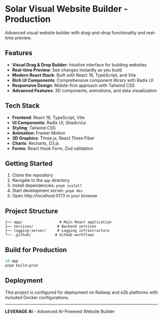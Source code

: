 # Solar Visual Website Builder - Production

Advanced visual website builder with drag-and-drop functionality and real-time preview.

## Features

- **Visual Drag & Drop Builder**: Intuitive interface for building websites
- **Real-time Preview**: See changes instantly as you build
- **Modern React Stack**: Built with React 18, TypeScript, and Vite
- **Rich UI Components**: Comprehensive component library with Radix UI
- **Responsive Design**: Mobile-first approach with Tailwind CSS
- **Advanced Features**: 3D components, animations, and data visualization

## Tech Stack

- **Frontend**: React 18, TypeScript, Vite
- **UI Components**: Radix UI, Shadcn/ui
- **Styling**: Tailwind CSS
- **Animation**: Framer Motion
- **3D Graphics**: Three.js, React Three Fiber
- **Charts**: Recharts, D3.js
- **Forms**: React Hook Form, Zod validation

## Getting Started

1. Clone the repository
2. Navigate to the `app` directory
3. Install dependencies: `pnpm install`
4. Start development server: `pnpm dev`
5. Open http://localhost:5173 in your browser

## Project Structure

```
├── app/                 # Main React application
├── services/           # Backend services
├── logging-server/     # Logging infrastructure
└── .github/           # GitHub workflows
```

## Build for Production

```bash
cd app
pnpm build:prod
```

## Deployment

This project is configured for deployment on Railway and e2b platforms with included Docker configurations.

---

**LEVERAGE AI** - Advanced AI-Powered Website Builder